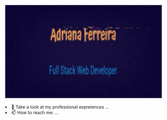 <div justify="center">
  <img width="600px" height="300px" src="https://github.com/Drilias/Drilias/blob/main/giphy.gif"/>
</div>
</br




- 💬 Take a look at my professional expreiences ...
- 📫 How to reach me: ...

